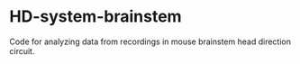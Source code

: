 # HD-system-brainstem
Code for analyzing data from recordings in mouse brainstem head direction circuit. 
